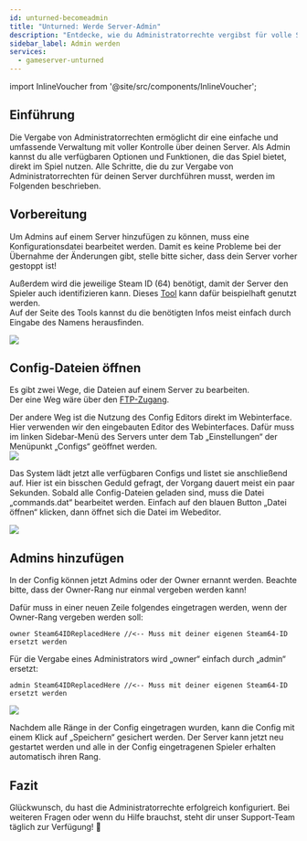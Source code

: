 ```yaml
---
id: unturned-becomeadmin
title: "Unturned: Werde Server-Admin"
description: "Entdecke, wie du Administratorrechte vergibst für volle Serverkontrolle und verbessertes Ingame-Management → Jetzt mehr erfahren"
sidebar_label: Admin werden
services:
  - gameserver-unturned
---
```


import InlineVoucher from '@site/src/components/InlineVoucher';

## Einführung
Die Vergabe von Administratorrechten ermöglicht dir eine einfache und umfassende Verwaltung mit voller Kontrolle über deinen Server. Als Admin kannst du alle verfügbaren Optionen und Funktionen, die das Spiel bietet, direkt im Spiel nutzen. Alle Schritte, die du zur Vergabe von Administratorrechten für deinen Server durchführen musst, werden im Folgenden beschrieben.  
<InlineVoucher />

## Vorbereitung

Um Admins auf einem Server hinzufügen zu können, muss eine Konfigurationsdatei bearbeitet werden. Damit es keine Probleme bei der Übernahme der Änderungen gibt, stelle bitte sicher, dass dein Server vorher gestoppt ist!

Außerdem wird die jeweilige Steam ID (64) benötigt, damit der Server den Spieler auch identifizieren kann. Dieses [Tool](https://steamidfinder.com/) kann dafür beispielhaft genutzt werden.  
Auf der Seite des Tools kannst du die benötigten Infos meist einfach durch Eingabe des Namens herausfinden.

![](https://screensaver01.zap-hosting.com/index.php/s/72YkRLBXE77NJQ5/preview)

## Config-Dateien öffnen

Es gibt zwei Wege, die Dateien auf einem Server zu bearbeiten.  
Der eine Weg wäre über den [FTP-Zugang](gameserver-ftpaccess.md).

Der andere Weg ist die Nutzung des Config Editors direkt im Webinterface.  
Hier verwenden wir den eingebauten Editor des Webinterfaces. Dafür muss im linken Sidebar-Menü des Servers unter dem Tab „Einstellungen“ der Menüpunkt „Configs“ geöffnet werden.  
![](https://screensaver01.zap-hosting.com/index.php/s/x872MGFpMLbTBj2/preview)

Das System lädt jetzt alle verfügbaren Configs und listet sie anschließend auf. Hier ist ein bisschen Geduld gefragt, der Vorgang dauert meist ein paar Sekunden. Sobald alle Config-Dateien geladen sind, muss die Datei „commands.dat“ bearbeitet werden. Einfach auf den blauen Button „Datei öffnen“ klicken, dann öffnet sich die Datei im Webeditor.

![](https://screensaver01.zap-hosting.com/index.php/s/9mZyJKX6xCTeDeA/preview)

## Admins hinzufügen

In der Config können jetzt Admins oder der Owner ernannt werden. Beachte bitte, dass der Owner-Rang nur einmal vergeben werden kann!

Dafür muss in einer neuen Zeile folgendes eingetragen werden, wenn der Owner-Rang vergeben werden soll:

`owner Steam64IDReplacedHere //<-- Muss mit deiner eigenen Steam64-ID ersetzt werden`

Für die Vergabe eines Administrators wird „owner“ einfach durch „admin“ ersetzt:

`admin Steam64IDReplacedHere //<-- Muss mit deiner eigenen Steam64-ID ersetzt werden`

![](https://screensaver01.zap-hosting.com/index.php/s/i6PpdsfK6spBECj/preview)

Nachdem alle Ränge in der Config eingetragen wurden, kann die Config mit einem Klick auf „Speichern“ gesichert werden. Der Server kann jetzt neu gestartet werden und alle in der Config eingetragenen Spieler erhalten automatisch ihren Rang.

## Fazit

Glückwunsch, du hast die Administratorrechte erfolgreich konfiguriert. Bei weiteren Fragen oder wenn du Hilfe brauchst, steht dir unser Support-Team täglich zur Verfügung! 🙂

<InlineVoucher />